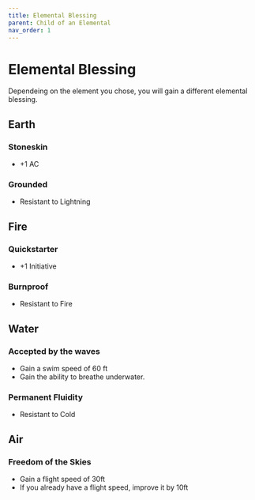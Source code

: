 ```yaml
---
title: Elemental Blessing
parent: Child of an Elemental
nav_order: 1
---
```


# Elemental Blessing

Dependeing on the element you chose, you will gain a different elemental blessing. 

## Earth
### Stoneskin
* +1 AC

### Grounded
* Resistant to Lightning

## Fire
### Quickstarter
* +1 Initiative

### Burnproof
* Resistant to Fire

## Water
### Accepted by the waves
* Gain a swim speed of 60 ft
* Gain the ability to breathe underwater.

### Permanent Fluidity
* Resistant to Cold

## Air
### Freedom of the Skies
* Gain a flight speed of 30ft
* If you already have a flight speed, improve it by 10ft
